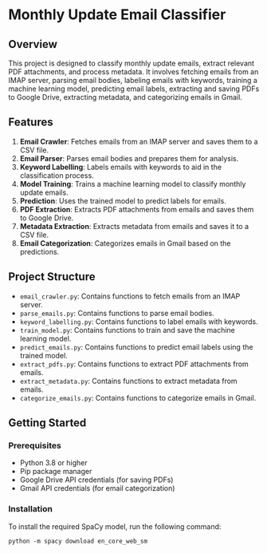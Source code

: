 # Monthly Update Email Classifier

## Overview

This project is designed to classify monthly update emails, extract relevant PDF attachments, and process metadata. It involves fetching emails from an IMAP server, parsing email bodies, labeling emails with keywords, training a machine learning model, predicting email labels, extracting and saving PDFs to Google Drive, extracting metadata, and categorizing emails in Gmail.

## Features

1. **Email Crawler**: Fetches emails from an IMAP server and saves them to a CSV file.
2. **Email Parser**: Parses email bodies and prepares them for analysis.
3. **Keyword Labelling**: Labels emails with keywords to aid in the classification process.
4. **Model Training**: Trains a machine learning model to classify monthly update emails.
5. **Prediction**: Uses the trained model to predict labels for emails.
6. **PDF Extraction**: Extracts PDF attachments from emails and saves them to Google Drive.
7. **Metadata Extraction**: Extracts metadata from emails and saves it to a CSV file.
8. **Email Categorization**: Categorizes emails in Gmail based on the predictions.

## Project Structure

- `email_crawler.py`: Contains functions to fetch emails from an IMAP server.
- `parse_emails.py`: Contains functions to parse email bodies.
- `keyword_labelling.py`: Contains functions to label emails with keywords.
- `train_model.py`: Contains functions to train and save the machine learning model.
- `predict_emails.py`: Contains functions to predict email labels using the trained model.
- `extract_pdfs.py`: Contains functions to extract PDF attachments from emails.
- `extract_metadata.py`: Contains functions to extract metadata from emails.
- `categorize_emails.py`: Contains functions to categorize emails in Gmail.

## Getting Started

### Prerequisites

- Python 3.8 or higher
- Pip package manager
- Google Drive API credentials (for saving PDFs)
- Gmail API credentials (for email categorization)

### Installation 
To install the required SpaCy model, run the following command:
```
python -m spacy download en_core_web_sm
```